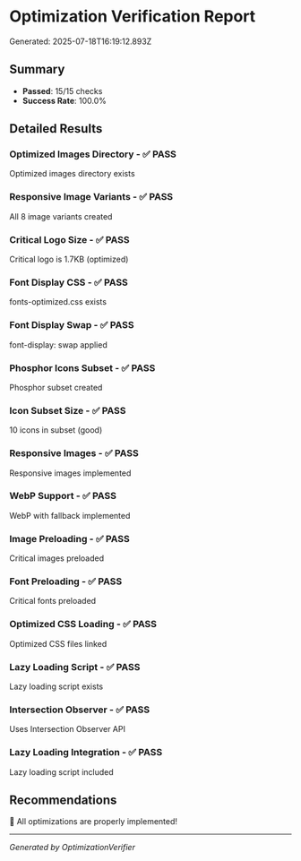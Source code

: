 # Optimization Verification Report

Generated: 2025-07-18T16:19:12.893Z

## Summary
- **Passed**: 15/15 checks
- **Success Rate**: 100.0%

## Detailed Results

### Optimized Images Directory - ✅ PASS
Optimized images directory exists


### Responsive Image Variants - ✅ PASS
All 8 image variants created


### Critical Logo Size - ✅ PASS
Critical logo is 1.7KB (optimized)


### Font Display CSS - ✅ PASS
fonts-optimized.css exists


### Font Display Swap - ✅ PASS
font-display: swap applied


### Phosphor Icons Subset - ✅ PASS
Phosphor subset created


### Icon Subset Size - ✅ PASS
10 icons in subset (good)


### Responsive Images - ✅ PASS
Responsive images implemented


### WebP Support - ✅ PASS
WebP with fallback implemented


### Image Preloading - ✅ PASS
Critical images preloaded


### Font Preloading - ✅ PASS
Critical fonts preloaded


### Optimized CSS Loading - ✅ PASS
Optimized CSS files linked


### Lazy Loading Script - ✅ PASS
Lazy loading script exists


### Intersection Observer - ✅ PASS
Uses Intersection Observer API


### Lazy Loading Integration - ✅ PASS
Lazy loading script included


## Recommendations

🎉 All optimizations are properly implemented!

---
*Generated by OptimizationVerifier*
